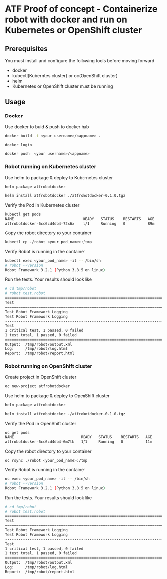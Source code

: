 # ATF Proof of concept - Containerize robot with docker and run on Kubernetes or OpenShift cluster

## Prerequisites
You must install and configure the following tools before moving forward
* docker
* kubectl(Kuberntes cluster) or oc(OpenShift cluster)
* helm
* Kubernetes or OpenShift cluster must be running

## Usage

### Docker

Use docker to buid & push to docker hub

```bash
docker build -t <your username>/<appname> .

docker login                           

docker push  <your username>/<appname> 
```

### Robot running on Kubernetes cluster

Use helm to package & deploy to Kubernetes cluster 

```bash
helm package atfrobotdocker

helm install atfrobotdocker ./atfrobotdocker-0.1.0.tgz
```

Verify the Pod in Kubernetes cluster 

```bash
kubectl get pods
NAME                               READY   STATUS    RESTARTS   AGE
atfrobotdocker-6cc6cd4db4-72x6x    1/1     Running   0          89m
```

Copy the robot directory to your container 

```bash
kubectl cp ./robot <your_pod_name>:/tmp 
```

Verify Robot is running in the container

```bash
kubectl exec <your_pod_name> -it -- /bin/sh
# robot --version
Robot Framework 3.2.1 (Python 3.8.5 on linux)
```

 Run the tests. Your results should look like 

```bash
# cd tmp/robot
# robot test.robot
==============================================================================
Test                                                                          
==============================================================================
Test Robot Framework Logging                                          ..Display to console while Robot is running
Test Robot Framework Logging                                          | PASS |
------------------------------------------------------------------------------
Test                                                                  | PASS |
1 critical test, 1 passed, 0 failed
1 test total, 1 passed, 0 failed
==============================================================================
Output:  /tmp/robot/output.xml
Log:     /tmp/robot/log.html
Report:  /tmp/robot/report.html
```

### Robot running on OpenShift cluster

Create project in OpenShift cluster 

```bash
oc new-project atfrobotdocker
```

Use helm to package & deploy to OpenShift cluster 

```bash
helm package atfrobotdocker

helm install atfrobotdocker ./atfrobotdocker-0.1.0.tgz
```

Verify the Pod in OpenShift cluster 

```bash
oc get pods
NAME                              READY   STATUS    RESTARTS   AGE
atfrobotdocker-6cc6cd4db4-6m7tb   1/1     Running   0          11m
```

Copy the robot directory to your container 

```bash
oc rsync ./robot <your_pod_name>:/tmp
```

Verify Robot is running in the container

```bash
oc exec <your_pod_name> -it -- /bin/sh
# robot --version
Robot Framework 3.2.1 (Python 3.8.5 on linux)
```

 Run the tests. Your results should look like 

```bash
# cd tmp/robot
# robot test.robot
==============================================================================
Test                                                                          
==============================================================================
Test Robot Framework Logging                                          ..Display to console while Robot is running
Test Robot Framework Logging                                          | PASS |
------------------------------------------------------------------------------
Test                                                                  | PASS |
1 critical test, 1 passed, 0 failed
1 test total, 1 passed, 0 failed
==============================================================================
Output:  /tmp/robot/output.xml
Log:     /tmp/robot/log.html
Report:  /tmp/robot/report.html
```
